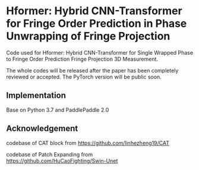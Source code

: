 # Hformer: Hybrid CNN-Transformer for Fringe Order Prediction in Phase Unwrapping of Fringe Projection

Code used for Hformer: Hybrid CNN-Transformer for Single Wrapped Phase to Fringe Order Prediction Fringe Projection 3D Measurement.

The whole codes will be released after the paper has been completely reviewed or accepted.
The PyTorch version will be public soon.

## Implementation
Base on Python 3.7 and PaddlePaddle 2.0
<!-- ## Main Pipeline
![mainpipline](https://user-images.githubusercontent.com/84077203/137656145-ee630b3a-e9cd-4faf-9302-b3534bd9952f.png) -->

<!-- ## Representative Visual Results
![wrap139](https://user-images.githubusercontent.com/84077203/137653421-9d4baef7-0bc9-4c4a-affe-726cfe87a15c.png)
![unwrap139](https://user-images.githubusercontent.com/84077203/137655883-fd9c4e43-50fc-4b31-b394-ab166af21a70.png) -->
## Acknowledgement
codebase of CAT block from https://github.com/linhezheng19/CAT

codebase of Patch Expanding from https://github.com/HuCaoFighting/Swin-Unet
